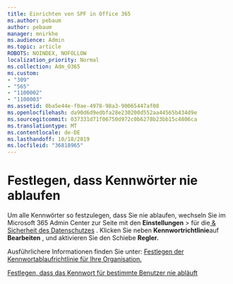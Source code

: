 ```yaml
---
title: Einrichten von SPF in Office 365
ms.author: pebaum
author: pebaum
manager: mnirkhe
ms.audience: Admin
ms.topic: article
ROBOTS: NOINDEX, NOFOLLOW
localization_priority: Normal
ms.collection: Adm_O365
ms.custom:
- "309"
- "565"
- "1100002"
- "1100003"
ms.assetid: 0ba5e44e-f0ae-4978-98a3-90065447af08
ms.openlocfilehash: da90d6d9edbfa28e230200d552aa44565b434d9e
ms.sourcegitcommit: 037331d71f06750d972c0b6278b23bb15c4806ca
ms.translationtype: MT
ms.contentlocale: de-DE
ms.lasthandoff: 10/18/2019
ms.locfileid: "36818965"
---
```

# <a name="set-passwords-to-never-expire"></a>Festlegen, dass Kennwörter nie ablaufen

Um alle Kennwörter so festzulegen, dass Sie nie ablaufen, wechseln Sie im Microsoft 365 Admin Center zur Seite mit den **Einstellungen** > für die[ &amp; Sicherheit des Datenschutzes](https://portal.office.com/adminportal/home#/settings/security) . Klicken Sie neben **Kennwortrichtlinie**auf **Bearbeiten** , und aktivieren Sie den Schiebe **Regler.**
  
Ausführlichere Informationen finden Sie unter: [Festlegen der Kennwortablaufrichtlinie für Ihre Organisation.](https://docs.microsoft.com/office365/admin/manage/set-password-expiration-policy)
  
[Festlegen, dass das Kennwort für bestimmte Benutzer nie abläuft](https://docs.microsoft.com/office365/admin/add-users/set-password-to-never-expire)
  